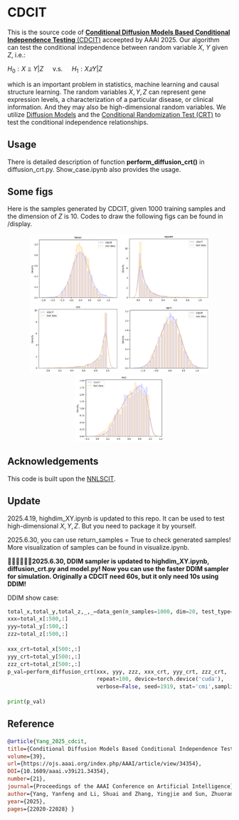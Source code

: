 # CDCIT
This is the source code of [**Conditional Diffusion Models Based Conditional Independence Testing** (CDCIT)](https://arxiv.org/abs/2412.11744) acceepted by AAAI 2025. Our algorithm can test the conditional independence between random variable $X$, $Y$ given $Z$, i.e.:  

$H_0: X ⫫ Y|Z  \quad \text{  v.s. } \quad  H_1:X \not ⫫ Y|Z$  

which is an important problem in statistics, machine learning and causal structure learning. The random variables $X, Y, Z$ can represent gene expression levels, a characterization of a particular disease, or clinical information. And they may also be high-dimensional random variables. We utilize [Diffusion Models](https://arxiv.org/abs/2011.13456) and the [Conditional Randomization Test (CRT)](https://arxiv.org/abs/2304.04183) to test the conditional independence relationships.



## Usage
There is detailed description of function **perform_diffusion_crt()** in diffusion_crt.py. Show_case.ipynb also provides the usage.

## Some figs
Here is the samples generated by CDCIT, given 1000 training samples and the dimension of $Z$ is 10. Codes to draw the following figs can be found in /display.
<p align="center">
  <img src="/display/img_linear.png" width="200"/>
  <img src="/display/img_square.png" width="200"/>
  <img src="/display/img_cos.png" width="200"/>
  <img src="/display/img_tanh.png" width="200"/>
  <img src="/display/img_exp.png" width="200"/>
</p>


## Acknowledgements
This code is built upon the [NNLSCIT](https://github.com/LeeShuai-kenwitch/NNLSCIT).


## Update
2025.4.19, highdim_XY.ipynb is updated to this repo. It can be used to test high-dimensional $X,Y,Z$. But you need to package it by yourself.

2025.6.30, you can use return_samples = True to check generated samples! More visualization of samples can be found in visualize.ipynb.

🎉🎉🎉🎉🎉🎉**2025.6.30, DDIM sampler is updated to highdim_XY.ipynb, diffusion_crt.py and model.py! Now you can use the faster DDIM sampler for simulation. Originally a CDCIT need 60s, but it only need 10s using DDIM!**

DDIM show case:
```python
total_x,total_y,total_z,_,_=data_gen(n_samples=1000, dim=20, test_type=True, noise='gaussian', seed=114)
xxx=total_x[:500,:]
yyy=total_y[:500,:]
zzz=total_z[:500,:]

xxx_crt=total_x[500:,:]
yyy_crt=total_y[500:,:]
zzz_crt=total_z[500:,:]
p_val=perform_diffusion_crt(xxx, yyy, zzz, xxx_crt, yyy_crt, zzz_crt, 
                            repeat=100, device=torch.device('cuda'), 
                            verbose=False, seed=1919, stat='cmi',sampling_model='ddim') # ← see here

print(p_val)
```
## Reference
```bibtex
@article{Yang_2025_cdcit, 
title={Conditional Diffusion Models Based Conditional Independence Testing}, 
volume={39}, 
url={https://ojs.aaai.org/index.php/AAAI/article/view/34354}, 
DOI={10.1609/aaai.v39i21.34354}, 
number={21}, 
journal={Proceedings of the AAAI Conference on Artificial Intelligence}, 
author={Yang, Yanfeng and Li, Shuai and Zhang, Yingjie and Sun, Zhuoran and Shu, Hai and Chen, Ziqi and Zhang, Renming}, 
year={2025}, 
pages={22020-22028} }



